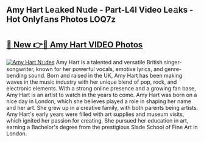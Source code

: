 ## Amy Hart Le𝚊ked N𝚞de - Part-L4l Video Le𝚊ks - Hot Onlyf𝚊ns Photos LOQ7z

# <h2><a href="http://ac52277.deff.icu/?id=Amy+Hart">🔗 New 👉🔴 Amy Hart VIDEO Photos</a></h2>

[![Amy Hart N𝚞des](https://i.imgur.com/rIISA9y.gif)](http://ac52277.deff.icu/?id=Amy+Hart)
Amy Hart is a talented and versatile British singer-songwriter, known for her powerful vocals, emotive lyrics, and genre-bending sound. Born and raised in the UK, Amy Hart has been making waves in the music industry with her unique blend of pop, rock, and electronic elements. With a strong online presence and a growing fan base, Amy Hart is an artist to watch in the years to come. Amy Hart was born on a nice day in London, which she believes played a role in shaping her name and her art. She grew up in a creative family, with both parents being artists. Amy Hart's early years were filled with art supplies and museum visits, which ignited her passion for creating. She pursued her education in art, earning a Bachelor's degree from the prestigious Slade School of Fine Art in London.
